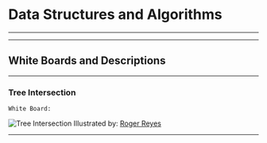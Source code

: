 # Data Structures and Algorithms
-- -
-- -
## White Boards and Descriptions
-- -

### Tree Intersection
`White Board:`

![Tree Intersection](D:\401-Java\401\data-structures-and-algorithms\java\datastructures\lib\src\main\resources\images\TreeIntersection.jpg)
Illustrated by: [Roger Reyes](https://github.com/RogerMReyes)
-- -
